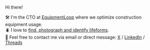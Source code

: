 Hi there!

🛠 I'm the CTO at [EquipmentLoop](https://www.equipmentloop.se/en) where we optimize construction equipment usage.<br />
🪲 I love to [find, photograph and identify lifeforms](https://www.inaturalist.org/observations?photos&place_id=any&quality_grade=research&user_id=carlvonblixen&verifiable=any).<br />
🔗 Feel free to contact me via email or direct message:
[X](https://twitter.com/carlvonblixen) /
[LinkedIn](https://www.linkedin.com/in/carlvonblixen/) /
<a rel="nofollow me" href="https://www.threads.net/@carl_von_blixen">Threads</a> <br />
